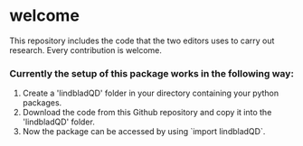 # welcome

This repository includes the code that the two editors uses to carry out research.
Every contribution is welcome.

### Currently the setup of this package works in the following way:

<ol >
  <li>Create a 'lindbladQD' folder in your directory containing your python packages.</li>
  <li>Download the code from this Github repository and copy it into the 'lindbladQD' folder.</li>
  <li>Now the package can be accessed by using `import lindbladQD`.</li>
</ol>
